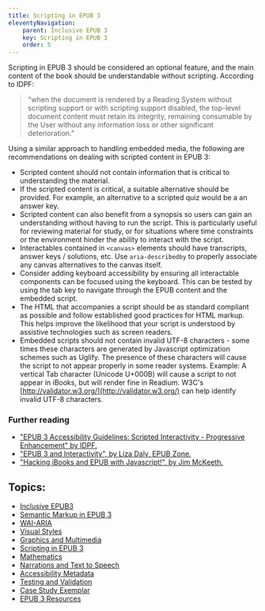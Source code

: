 ```yaml
---
title: Scripting in EPUB 3
eleventyNavigation:
    parent: Inclusive EPUB 3
    key: Scripting in EPUB 3
    order: 5
---
```


Scripting in EPUB 3 should be considered an optional feature, and the main content of the book should be understandable
without scripting. According to IDPF:

> "when the document is rendered by a Reading System without scripting support or with scripting support disabled, the
top-level document content must retain its integrity, remaining consumable by the User without any information loss or
other significant deterioration."

Using a similar approach to handling embedded media, the following are recommendations on dealing with scripted content
in EPUB 3:

* Scripted content should not contain information that is critical to understanding the material.
* If the scripted content is critical, a suitable alternative should be provided. For example, an alternative to a
scripted quiz would be a an answer key.
* Scripted content can also benefit from a synopsis so users can gain an understanding without having to run the
script. This is particularly useful for reviewing material for study, or for situations where time constraints or the
environment hinder the ability to interact with the script.
* Interactables contained in `<canvas>` elements should have transcripts, answer keys / solutions, etc. Use
`aria-describedby` to properly associate any canvas alternatives to the canvas itself.
* Consider adding keyboard accessibility by ensuring all interactable components can be focused using the keyboard.
This can be tested by using the tab key to navigate through the EPUB content and the embedded script.
* The HTML that accompanies a script should be as standard compliant as possible and follow established good practices
for HTML markup. This helps improve the likelihood that your script is understood by assistive technologies such as
screen readers.
* Embedded scripts should not contain invalid UTF-8 characters - some times these characters are generated by
Javascript optimization schemes such as Uglify. The presence of these characters will cause the script to not appear
properly in some reader systems. Example: A vertical Tab character (Unicode U+000B) will cause a script to not appear
in iBooks, but will render fine in Readium. W3C's
[http://validator.w3.org/](http://validator.w3.org/)
can help identify invalid UTF-8 characters.

### Further reading

* ["EPUB 3 Accessibility Guidelines: Scripted Interactivity - Progressive Enhancement" by IDPF.](http://www.idpf.org/accessibility/guidelines/content/script/pe.php)
* ["EPUB 3 and Interactivity", by Liza Daly, EPUB Zone.](http://epubzone.org/news/epub-3-and-interactivity)
* ["Hacking iBooks and EPUB with Javascript!", by Jim McKeeth.](http://www.slideshare.net/jimmckeeth/java-script-interactive-widgets-for-ibooks-author-and-the-ipad)

## Topics:

* [Inclusive EPUB3](/InclusiveEPUB3.html)
* [Semantic Markup in EPUB 3](/SemanticMarkupInEPUB3.html)
* [WAI-ARIA](/WAI-ARIA.html)
* [Visual Styles](/VisualStyles.html)
* [Graphics and Multimedia](/GraphicsAndMultimedia.html)
* [Scripting in EPUB 3](/ScriptingInEPUB3.html)
* [Mathematics](/Mathematics.html)
* [Narrations and Text to Speech](/NarrationsAndTextToSpeech.html)
* [Accessibility Metadata](/AccessibilityMetadata.html)
* [Testing and Validation](/TestingAndValidation.html)
* [Case Study Exemplar](/CaseStudyExemplar.html)
* [EPUB 3 Resources](/EPUB3Resources.html)
